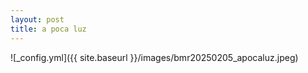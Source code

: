 ```yaml
---
layout: post
title: a poca luz
---
```


![_config.yml]({{ site.baseurl }}/images/bmr20250205_apocaluz.jpeg)
